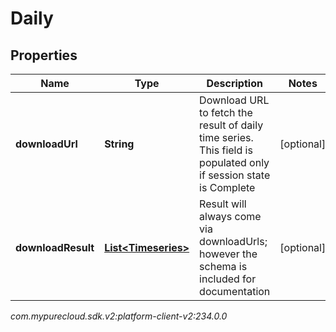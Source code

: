 # Daily


## Properties

| Name | Type | Description | Notes |
| ------------ | ------------- | ------------- | ------------- |
| **downloadUrl** | **String** | Download URL to fetch the result of daily time series. This field is populated only if session state is Complete |  [optional] |
| **downloadResult** | [**List&lt;Timeseries&gt;**](Timeseries) | Result will always come via downloadUrls; however the schema is included for documentation |  [optional] |




_com.mypurecloud.sdk.v2:platform-client-v2:234.0.0_
